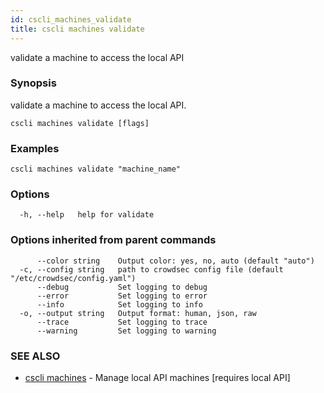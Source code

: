 ```yaml
---
id: cscli_machines_validate
title: cscli machines validate
---
```

validate a machine to access the local API

### Synopsis

validate a machine to access the local API.

```
cscli machines validate [flags]
```

### Examples

```
cscli machines validate "machine_name"
```

### Options

```
  -h, --help   help for validate
```

### Options inherited from parent commands

```
      --color string    Output color: yes, no, auto (default "auto")
  -c, --config string   path to crowdsec config file (default "/etc/crowdsec/config.yaml")
      --debug           Set logging to debug
      --error           Set logging to error
      --info            Set logging to info
  -o, --output string   Output format: human, json, raw
      --trace           Set logging to trace
      --warning         Set logging to warning
```

### SEE ALSO

* [cscli machines](/cscli/cscli_machines.md)	 - Manage local API machines [requires local API]

